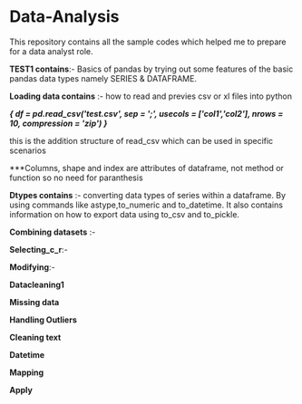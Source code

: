 # Data-Analysis
This repository contains all the sample codes which helped me to prepare for a data analyst role.

**TEST1 contains**:- Basics of pandas by trying out some features of the basic pandas data types namely SERIES & DATAFRAME.

**Loading data contains** :- how to read and previes csv or xl files into python 

***{
  df = pd.read_csv('test.csv', sep = ';', usecols = ['col1','col2'], nrows = 10, compression = 'zip')
}***

this is the addition structure of read_csv which can be used in specific scenarios

***Columns, shape and index are attributes of dataframe, not method or function so no need for paranthesis 

**Dtypes contains**  :- converting data types of series within a dataframe. By using commands like astype,to_numeric and to_datetime.
It also contains information on how to export data using to_csv and to_pickle.

**Combining datasets** :- 

**Selecting_c_r**:- 

**Modifying**:- 

**Datacleaning1**

**Missing data**

**Handling Outliers**

**Cleaning text**

**Datetime**

**Mapping**

**Apply**

